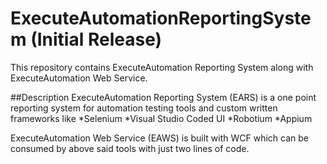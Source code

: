 # ExecuteAutomationReportingSystem (Initial Release)
This repository contains ExecuteAutomation Reporting System along with ExecuteAutomation Web Service.

##Description
ExecuteAutomation Reporting System (EARS) is a one point reporting system for automation testing tools and custom written frameworks like
*Selenium
*Visual Studio Coded UI
*Robotium
*Appium

ExecuteAutomation Web Service (EAWS) is built with WCF which can be consumed by above said tools with just two lines of code.


